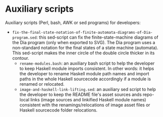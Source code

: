 # Auxiliary scripts

Auxiliary scripts (Perl, bash, AWK or sed programs) for developers:

- `fix-the-final-state-notation-of-finite-automata-diagrams-of-Dia-program.sed`: this sed-script can fix the finite-state-machine diagrams of the Dia program (only when exported to SVG).
  The Dia program uses a non-standard notation for the final states of a state machine (automata). This sed-script makes the inner circle of the double circle thicker in its contour.
  - `rename-modules.bash`: an auxiliary bash script to help the developer to keep Haskell module imports consistent. In other words: it helps the developer to rename Haskell module path names and import paths in the whole Haskell sourcecode accordingly if a module is renamed or relocated.
  - `image-and-haskell-link-lifting.sed`: an auxiliary sed script to help the developer to keep the  README file's asset sources ands repo-local links (image sources and linkified Haskell module names) consistent with the renamings/relocations of image asset files or Haskell sourcecode folder relocations.
